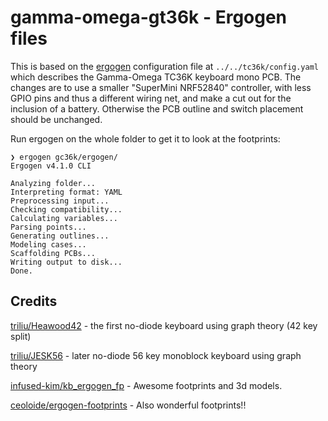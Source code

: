 # gamma-omega-gt36k - Ergogen files

This is based on the [ergogen](https://github.com/ergogen/ergogen) configuration file
at `../../tc36k/config.yaml` which describes the Gamma-Omega TC36K keyboard mono PCB.
The changes are to use a smaller "SuperMini NRF52840" controller, with less GPIO pins
and thus a different wiring net, and make a cut out for the inclusion of a battery.
Otherwise the PCB outline and switch placement should be unchanged.

Run ergogen on the whole folder to get it to look at the footprints:

```console
❯ ergogen gc36k/ergogen/
Ergogen v4.1.0 CLI

Analyzing folder...
Interpreting format: YAML
Preprocessing input...
Checking compatibility...
Calculating variables...
Parsing points...
Generating outlines...
Modeling cases...
Scaffolding PCBs...
Writing output to disk...
Done.
```

## Credits

[triliu/Heawood42](https://github.com/triliu/Heawood42) - the first no-diode keyboard using graph theory (42 key split)

[triliu/JESK56](https://github.com/triliu/JESK56) - later no-diode 56 key monoblock keyboard using graph theory

[infused-kim/kb_ergogen_fp](https://github.com/infused-kim/kb_ergogen_fp) - Awesome footprints and 3d models.

[ceoloide/ergogen-footprints](https://github.com/ceoloide/ergogen-footprints) - Also wonderful footprints!!
